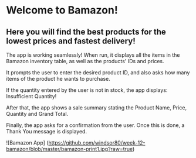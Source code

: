 # Welcome to Bamazon!
## Here you will find the best products for the lowest prices and fastest delivery!

The app is working seamlessly! When run, it displays all the items in the Bamazon inventory table, as well as the products' IDs and prices.

It prompts the user to enter the desired product ID, and also asks how many items of the product he wants to purchase.

If the quantity entered by the user is not in stock, the app displays: Insufficient Quantity!

After that, the app shows a sale summary stating the Product Name, Price, Quantity and Grand Total.

Finally, the app asks for a confirmation from the user. Once this is done, a Thank You message is displayed.

![Bamazon App] (https://github.com/windsor80/week-12-bamazon/blob/master/bamazon-print1.jpg?raw=true)
